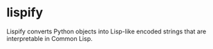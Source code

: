 # lispify
Lispify converts Python objects into Lisp-like encoded strings that are interpretable in Common Lisp.
